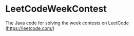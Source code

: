 # LeetCodeWeekContest
The Java code for solving the week contests on LeetCode (https://leetcode.com/) 
